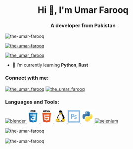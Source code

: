 <h1 align="center">Hi 👋, I'm Umar Farooq</h1>
<h3 align="center">A developer from Pakistan</h3>

<p align="left"> <img src="https://komarev.com/ghpvc/?username=the-umar-farooq&label=Profile%20views&color=0e75b6&style=flat" alt="the-umar-farooq" /> </p>

<p align="left"> <a href="https://github.com/ryo-ma/github-profile-trophy"><img src="https://github-profile-trophy.vercel.app/?username=the-umar-farooq" alt="the-umar-farooq" /></a> </p>

<p align="left"> <a href="https://twitter.com/the_umar_farooq" target="blank"><img src="https://img.shields.io/twitter/follow/the_umar_farooq?logo=twitter&style=for-the-badge" alt="the_umar_farooq" /></a> </p>

- 🌱 I’m currently learning **Python, Rust**

<h3 align="left">Connect with me:</h3>
<p align="left">
<a href="https://twitter.com/the_umar_farooq" target="blank"><img align="center" src="https://raw.githubusercontent.com/rahuldkjain/github-profile-readme-generator/master/src/images/icons/Social/twitter.svg" alt="the_umar_farooq" height="30" width="40" /></a>
<a href="https://instagram.com/the_umar_farooq" target="blank"><img align="center" src="https://raw.githubusercontent.com/rahuldkjain/github-profile-readme-generator/master/src/images/icons/Social/instagram.svg" alt="the_umar_farooq" height="30" width="40" /></a>
</p>

<h3 align="left">Languages and Tools:</h3>
<p align="left"> <a href="https://www.blender.org/" target="_blank" rel="noreferrer"> <img src="https://download.blender.org/branding/community/blender_community_badge_white.svg" alt="blender" width="40" height="40"/> </a> <a href="https://www.w3schools.com/css/" target="_blank" rel="noreferrer"> <img src="https://raw.githubusercontent.com/devicons/devicon/master/icons/css3/css3-original-wordmark.svg" alt="css3" width="40" height="40"/> </a> <a href="https://www.w3.org/html/" target="_blank" rel="noreferrer"> <img src="https://raw.githubusercontent.com/devicons/devicon/master/icons/html5/html5-original-wordmark.svg" alt="html5" width="40" height="40"/> </a> <a href="https://www.linux.org/" target="_blank" rel="noreferrer"> <img src="https://raw.githubusercontent.com/devicons/devicon/master/icons/linux/linux-original.svg" alt="linux" width="40" height="40"/> </a> <a href="https://www.photoshop.com/en" target="_blank" rel="noreferrer"> <img src="https://raw.githubusercontent.com/devicons/devicon/master/icons/photoshop/photoshop-line.svg" alt="photoshop" width="40" height="40"/> </a> <a href="https://www.python.org" target="_blank" rel="noreferrer"> <img src="https://raw.githubusercontent.com/devicons/devicon/master/icons/python/python-original.svg" alt="python" width="40" height="40"/> </a> <a href="https://www.selenium.dev" target="_blank" rel="noreferrer"> <img src="https://raw.githubusercontent.com/detain/svg-logos/780f25886640cef088af994181646db2f6b1a3f8/svg/selenium-logo.svg" alt="selenium" width="40" height="40"/> </a> </p>

<p><img align="center" src="https://github-readme-stats.vercel.app/api/top-langs?username=the-umar-farooq&show_icons=true&locale=en&layout=compact" alt="the-umar-farooq" /></p>

<p><img align="center" src="https://github-readme-streak-stats.herokuapp.com/?user=the-umar-farooq&" alt="the-umar-farooq" /></p>
